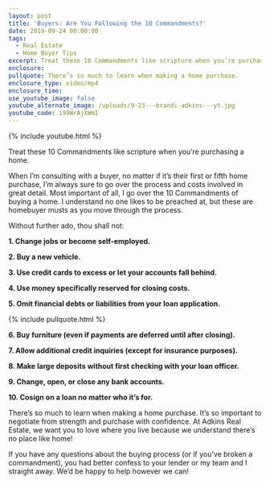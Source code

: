 ```yaml
---
layout: post
title: 'Buyers: Are You Following the 10 Commandments?'
date: 2019-09-24 00:00:00
tags:
  - Real Estate
  - Home Buyer Tips
excerpt: Treat these 10 Commandments like scripture when you’re purchasing a home.
enclosure:
pullquote: There’s so much to learn when making a home purchase.
enclosure_type: video/mp4
enclosure_time:
use_youtube_image: false
youtube_alternate_image: /uploads/9-23---brandi-adkins---yt.jpg
youtube_code: i99WrAjXWmI
---
```


{% include youtube.html %}

Treat these 10 Commandments like scripture when you’re purchasing a home.

When I’m consulting with a buyer, no matter if it’s their first or fifth home purchase, I’m always sure to go over the process and costs involved in great detail. Most important of all, I go over the 10 Commandments of buying a home. I understand no one likes to be preached at, but these are homebuyer musts as you move through the process.

Without further ado, thou shall not:

**1\. Change jobs or become self-employed.**

**2\. Buy a new vehicle.**

**3\. Use credit cards to excess or let your accounts fall behind.**

**4\. Use money specifically reserved for closing costs.**

**5\. Omit financial debts or liabilities from your loan application.**

{% include pullquote.html %}

**6\. Buy furniture (even if payments are deferred until after closing).**

**7\. Allow additional credit inquiries (except for insurance purposes).**

**8\. Make large deposits without first checking with your loan officer.**

**9\. Change, open, or close any bank accounts.**

**10\. Cosign on a loan no matter who it’s for.**

There’s so much to learn when making a home purchase. It’s so important to negotiate from strength and purchase with confidence. At Adkins Real Estate, we want you to love where you live because we understand there’s no place like home\!

If you have any questions about the buying process (or if you’ve broken a commandment), you had better confess to your lender or my team and I straight away. We’d be happy to help however we can\!